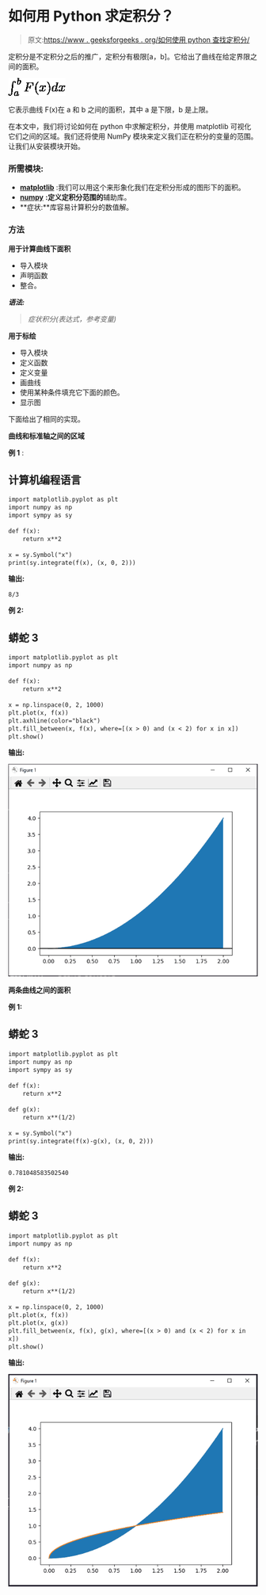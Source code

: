 # 如何用 Python 求定积分？

> 原文:[https://www . geeksforgeeks . org/如何使用 python 查找定积分/](https://www.geeksforgeeks.org/how-to-find-definite-integral-using-python/)

定积分是不定积分之后的推广，定积分有极限[a，b]。它给出了曲线在给定界限之间的面积。

![\int_{a}^b F(x)dx](img/747737aaa6942fa2d122c586c0e193e1.png "Rendered by QuickLaTeX.com")

它表示曲线 F(x)在 a 和 b 之间的面积，其中 a 是下限，b 是上限。

在本文中，我们将讨论如何在 python 中求解定积分，并使用 matplotlib 可视化它们之间的区域。我们还将使用 NumPy 模块来定义我们正在积分的变量的范围。让我们从安装模块开始。

### 所需模块:

*   [**matplotlib**](https://www.geeksforgeeks.org/python-introduction-matplotlib/) :我们可以用这个来形象化我们在定积分形成的图形下的面积。
*   [**numpy**](https://www.geeksforgeeks.org/numpy-in-python-set-1-introduction/) **:定义定积分范围的**辅助库。
*   **症状:**库容易计算积分的数值解。

### 方法

**用于计算曲线下面积**

*   导入模块
*   声明函数
*   整合。

***语法:***

> *症状积分(表达式，参考变量)*

**用于标绘**

*   导入模块
*   定义函数
*   定义变量
*   画曲线
*   使用某种条件填充它下面的颜色。
*   显示图

下面给出了相同的实现。

**曲线和标准轴之间的区域**

**例 1** :

## 计算机编程语言

```
import matplotlib.pyplot as plt
import numpy as np
import sympy as sy

def f(x):
    return x**2

x = sy.Symbol("x")
print(sy.integrate(f(x), (x, 0, 2)))
```

**输出:**

```
8/3
```

**例 2:**

## 蟒蛇 3

```
import matplotlib.pyplot as plt
import numpy as np

def f(x):
    return x**2

x = np.linspace(0, 2, 1000)
plt.plot(x, f(x))
plt.axhline(color="black")
plt.fill_between(x, f(x), where=[(x > 0) and (x < 2) for x in x])
plt.show()
```

**输出:**

![](img/ad1eb37e87fda4543457d019d8f9630a.png)

**两条曲线之间的面积**

**例 1:**

## 蟒蛇 3

```
import matplotlib.pyplot as plt
import numpy as np
import sympy as sy

def f(x):
    return x**2

def g(x):
    return x**(1/2)

x = sy.Symbol("x")
print(sy.integrate(f(x)-g(x), (x, 0, 2)))
```

**输出:**

```
0.781048583502540
```

**例 2:**

## 蟒蛇 3

```
import matplotlib.pyplot as plt
import numpy as np

def f(x):
    return x**2

def g(x):
    return x**(1/2)

x = np.linspace(0, 2, 1000)
plt.plot(x, f(x))
plt.plot(x, g(x))
plt.fill_between(x, f(x), g(x), where=[(x > 0) and (x < 2) for x in x])
plt.show()
```

**输出:**

![](img/123c8377685a1ebddf22f5de72587e75.png)